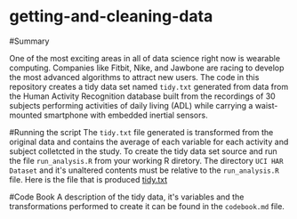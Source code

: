 # getting-and-cleaning-data

#Summary

One of the most exciting areas in all of data science right now is wearable computing. Companies like Fitbit, Nike, and Jawbone are racing to develop the most advanced algorithms to attract new users. The code in this repository creates a tidy data set named `tidy.txt` generated from data from the Human Activity Recognition database built from the recordings of 30 subjects performing activities of daily living (ADL) while carrying a waist-mounted smartphone with embedded inertial sensors.

#Running the script
The `tidy.txt` file generated is transformed from the original data and contains the average of each variable for each activity and subject colletcted in the study. To create the tidy data set source and run the file `run_analysis.R` from your working R diretory. The directory `UCI HAR Dataset` and it's unaltered contents must be relative to the `run_analysis.R` file. Here is the file that is produced [tidy.txt](https://github.com/mateomtb/getting-and-cleaning-data/blob/master/tidy.txt)

#Code Book
A description of the tidy data, it's variables and the transformations performed to create it can be found in the `codebook.md` file.
